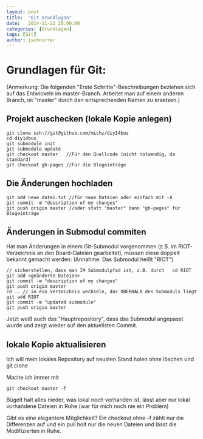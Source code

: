 ```yaml
---
layout: post
title:  "Git Grundlagen"
date:   2014-11-22 20:00:00
categories: [Grundlagen]
tags: [Git]
author: jschnurrer
---
```


# Grundlagen für Git:
(Anmerkung: Die folgenden "Erste Schritte"-Beschreibungen beziehen sich auf das
Entwickeln im master-Branch. Arbeitet man auf einem anderen Branch, ist "master"
durch den entsprechenden Namen zu ersetzen.)

## Projekt auschecken (lokale Kopie anlegen)

    git clone ssh://git@github.com/michz/diy14bus
    cd diy14bus
    git submodule init
    git submodule update
    git checkout master   //Für den Quellcode (nicht notwendig, da standard)
    git checkout gh-pages //Für die Blogeinträge

## Die Änderungen hochladen

    git add neue_datei.txt //für neue Dateien oder einfach mit -A
    git commit -m "description of my changes"
    git push origin master //oder statt "master" dann "gh-pages" für Blogeinträge

## Änderungen in Submodul commiten
Hat man Änderungen in einem Git-Submodul vorgenommen (z.B. im RIOT-Verzeichnis an den
Board-Dateien gearbeitet), müssen diese doppelt bekannt gemacht werden:
(Annahme: Das Submodul heißt "RIOT")

    // sicherstellen, dass man IM Submodulpfad ist, z.B. durch   cd RIOT
    git add <geänderte Dateien>
    git commit -m "description of my changes"
    git push origin master
    cd .. // in ein Verzeichnis wechseln, das OBERHALB des Submoduls liegt
    git add RIOT
    git commit -m "updated submodule"
    git push origin master

Jetzt weiß auch das "Hauptrepository", dass das Submodul angepasst wurde und
zeigt wieder auf den aktuellsten Commit.

## lokale Kopie aktualisieren
Ich will mein lokales Repository auf neusten Stand holen ohne löschen und git clone

Mache ich immer mit

    git checkout master -f

Bügelt halt alles nieder, was lokal noch vorhanden ist, lässt aber nur lokal vorhandene Dateien in Ruhe (war für mich noch nie ein Problem)

Gibt es eine elegantere Möglichkeit? Ein checkout ohne -f zählt nur die Differenzen auf und ein pull holt nur die neuen Dateien und lässt die Modifizierten in Ruhe.



